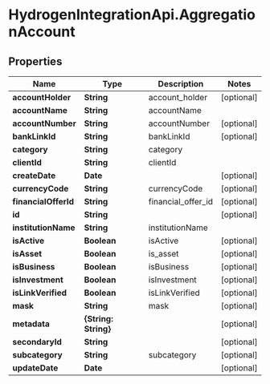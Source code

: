 # HydrogenIntegrationApi.AggregationAccount

## Properties
Name | Type | Description | Notes
------------ | ------------- | ------------- | -------------
**accountHolder** | **String** | account_holder | [optional] 
**accountName** | **String** | accountName | 
**accountNumber** | **String** | accountNumber | [optional] 
**bankLinkId** | **String** | bankLinkId | [optional] 
**category** | **String** | category | 
**clientId** | **String** | clientId | 
**createDate** | **Date** |  | [optional] 
**currencyCode** | **String** | currencyCode | [optional] 
**financialOfferId** | **String** | financial_offer_id | [optional] 
**id** | **String** |  | [optional] 
**institutionName** | **String** | institutionName | 
**isActive** | **Boolean** | isActive | [optional] 
**isAsset** | **Boolean** | is_asset | [optional] 
**isBusiness** | **Boolean** | isBusiness | [optional] 
**isInvestment** | **Boolean** | isInvestment | [optional] 
**isLinkVerified** | **Boolean** | isLinkVerified | [optional] 
**mask** | **String** | mask | [optional] 
**metadata** | **{String: String}** |  | [optional] 
**secondaryId** | **String** |  | [optional] 
**subcategory** | **String** | subcategory | [optional] 
**updateDate** | **Date** |  | [optional] 


